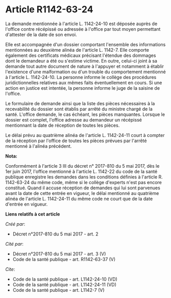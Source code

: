 # Article R1142-63-24

La demande mentionnée à l'article L. 1142-24-10 est déposée auprès de l'office contre récépissé ou adressée à l'office par
tout moyen permettant d'attester de la date de son envoi. 

Elle est accompagnée d'un dossier comportant l'ensemble des informations mentionnées au deuxième alinéa de l'article L.
1142-7. Elle comporte également des certificats médicaux précisant l'étendue des dommages dont le demandeur a été ou s'estime
victime. En outre, celui-ci joint à sa demande tout autre document de nature à l'appuyer et notamment à établir l'existence
d'une malformation ou d'un trouble du comportement mentionné à l'article L. 1142-24-10. La personne informe le collège des
procédures juridictionnelles relatives aux mêmes faits éventuellement en cours. Si une action en justice est intentée, la
personne informe le juge de la saisine de l'office. 

Le formulaire de demande ainsi que la liste des pièces nécessaires à la recevabilité du dossier sont établis par arrêté du
ministre chargé de la santé. L'office demande, le cas échéant, les pièces manquantes. Lorsque le dossier est complet,
l'office adresse au demandeur un récépissé mentionnant la date de réception de toutes les pièces. 

Le délai prévu au quatrième alinéa de l'article L. 1142-24-11 court à compter de la réception par l'office de toutes les
pièces prévues par l'arrêté mentionné à l'alinéa précédent.

**Nota:**

Conformément à l'article 3 III du décret n° 2017-810 du 5 mai 2017, dès le 1er juin 2017, l'office mentionné à l'article L.
1142-22 du code de la santé publique enregistre les demandes dans les conditions définies à l'article R. 1142-63-24 du même
code, même si le collège d'experts n'est pas encore constitué. Quand il accuse réception de demandes qui lui sont parvenues
avant la date de cette entrée en vigueur, le délai mentionné au quatrième alinéa de l'article L. 1142-24-11 du même code ne
court que de la date d'entrée en vigueur.

**Liens relatifs à cet article**

_Créé par_:

  - Décret n°2017-810 du 5 mai 2017 - art. 2

_Cité par_:

  - Décret n°2017-810 du 5 mai 2017 - art. 3 (V)
  - Code de la santé publique - art. R1142-63-37 (V)

_Cite_:

  - Code de la santé publique - art. L1142-24-10 (VD)
  - Code de la santé publique - art. L1142-24-11 (VD)
  - Code de la santé publique - art. L1142-7 (V)
